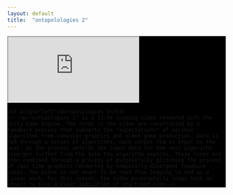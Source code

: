 ```yaml
---
layout: default
title:  "ontopolologies 2"
---
```


<div class="row justify-center" style="background-color: #000;">
  <div class="right">
    <div class="row">
        <!-- 16:9 aspect ratio -->
        <div class="embed-responsive embed-responsive-16by9">
          <iframe class="embed-responsive-item" src="https://www.youtube.com/embed/MmDHSoocm54" allowfullscreen></iframe>
        </div>
    </div>

    <h3 align="left">Ontopolologies 2</h3>
    <!--<p>"ontopologies 2" is a 13:44 looping video rendered with the Unity Game Engine. The forms in the video are constructed by a feedback process that subverts the "expectations" of various algorithms from computer graphics and video game production. Data is fed through a series of algorithms, each output fed as input to the next. As the process unfolds the input data for the next algorithm diverges further from the data the algorithm expects. These forms are then combined through a process of purposefully glitching the process of real time graphics rendering by temporally divergent feedback loops. The piece is not meant to be read from begging to end as a linear work. For this reason, the video purposefully loops back on itself to blur a clear indication of start/end.</p>-->

  </div>
</div>
